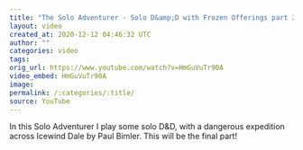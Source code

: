 ```yaml
---
title: "The Solo Adventurer - Solo D&amp;D with Frozen Offerings part 3"
layout: video
created_at: 2020-12-12 04:46:32 UTC
author: ""
categories: video
tags: 
orig_url: https://www.youtube.com/watch?v=HmGuVuTr90A
video_embed: HmGuVuTr90A
image: 
permalink: /:categories/:title/
source: YouTube
---
```

In this Solo Adventurer I play some solo D&D, with a dangerous expedition across Icewind Dale by Paul Bimler. This will be the final part!